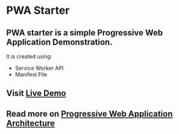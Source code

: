 # PWA Starter

## PWA starter is a simple Progressive Web Application Demonstration.

It is created using:
* Service Worker API
* Manifest File

## Visit [Live Demo](https://abhaypai.github.io/pwa-starter/)

## Read more on [Progressive Web Application Architecture](https://medium.com/@abhaypai/progressive-web-application-architecture-fd7b69939bf7)
